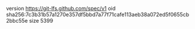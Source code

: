 version https://git-lfs.github.com/spec/v1
oid sha256:7c3b31b57a1270e357df5bbd7a77f71cafe113aeb38a072ed5f0655cb2bbc55e
size 5399
